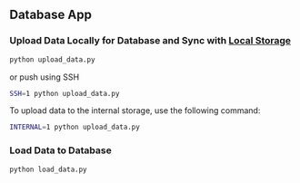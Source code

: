 ## Database App

### Upload Data Locally for Database and Sync with [Local Storage](https://github.com/LogicWayTeam/PoznanGTFS)

```bash
python upload_data.py
```
or push using SSH 
```bash
SSH=1 python upload_data.py
```

To upload data to the internal storage, use the following command:

```bash
INTERNAL=1 python upload_data.py
```

### Load Data to Database

```bash
python load_data.py
```
